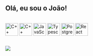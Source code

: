 ## Olá, eu sou o João!

<div align="center">
  <a href="[https://github.com/jvolivAndritz]">
</div>
 


<div style="display: inline_block"><br>
  <a href="https://dotnet.microsoft.com/pt-br/languages/csharp" title="C#"><img src="https://cdn.jsdelivr.net/gh/devicons/devicon/icons/csharp/csharp-original.svg" alt="C++" width="40px" height="40px"></a>
  <a href="https://isocpp.org/" title="C++"><img src="https://github.com/get-icon/geticon/raw/master/icons/c-plusplus.svg" alt="C++" width="40px" height="40px"></a>
  <a href="https://developer.mozilla.org/en-US/docs/Web/JavaScript" title="JavaScript"><img src="https://github.com/get-icon/geticon/raw/master/icons/javascript.svg" alt="JavaScript" width="40px" height="40px"></a>
  <a href="https://www.typescriptlang.org/" title="Typescript"> <img src="https://github.com/get-icon/geticon/raw/master/icons/typescript-icon.svg" alt="Typescript" width="40px" height="40px"></a>
 <!-- <a href="https://angular.io/" title="Angular"><img src="https://github.com/get-icon/geticon/raw/master/icons/angular-icon.svg" alt="Angular" width="40px" height="40px"></a> -->
  <a href="https://www.postgresql.org/" title="PostgreSQL"><img src="https://github.com/get-icon/geticon/raw/master/icons/postgresql.svg" alt="PostgreSQL" width="40px" height="40px"></a>
  <a href="https://reactjs.org/" title="React"><img src="https://github.com/get-icon/geticon/raw/master/icons/react.svg" alt="React" width="40px" height="40px"></a> 
</div>

##
<a href="https://github.com/jvolivAndritz/github-readme-stats"><img align="center" src="https://github-readme-stats.vercel.app/api/top-langs/?username=jvolive&layout=compact&theme=tokyonight&hide_border=true" /></a>

##
